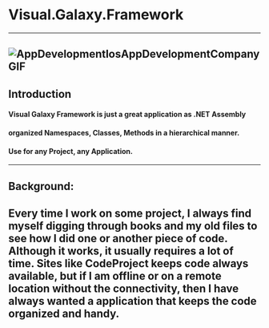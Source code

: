 # Visual.Galaxy.Framework
----
![AppDevelopmentIosAppDevelopmentCompanyGIF](https://user-images.githubusercontent.com/40143278/167638650-d92e0756-1327-4d83-b333-b0f4f5b48c8d.gif)
----
## Introduction
#### Visual Galaxy Framework is just a great application as .NET Assembly 
#### organized Namespaces, Classes, Methods in a hierarchical manner.
#### Use for any Project, any Application.
----
## Background:
Every time I work on some project, I always find myself digging through books and 
my old files to see how I did one or another piece of code.
Although it works, it usually requires a lot of time. 
Sites like CodeProject keeps code always available, but if I am offline or on a remote location without the connectivity, 
then I have always wanted a application that keeps the code organized and handy.
----
